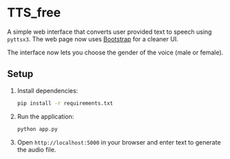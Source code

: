 # TTS_free

A simple web interface that converts user provided text to speech using `pyttsx3`.
The web page now uses [Bootstrap](https://getbootstrap.com/) for a cleaner UI.

The interface now lets you choose the gender of the voice (male or female).

## Setup

1. Install dependencies:
   ```bash
   pip install -r requirements.txt
   ```

2. Run the application:
   ```bash
   python app.py
   ```

3. Open `http://localhost:5000` in your browser and enter text to generate the audio file.
